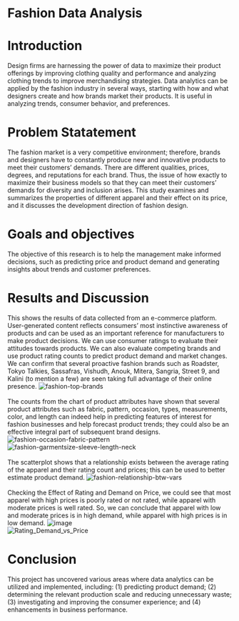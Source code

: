 # Fashion Data Analysis

# Introduction
Design firms are harnessing the power of data to maximize their product offerings by improving clothing quality and performance and analyzing clothing trends to improve merchandising strategies.
Data analytics can be applied by the fashion industry in several ways, starting with how and what designers create and how brands market their products. It is useful in analyzing trends, consumer behavior, and preferences.

# Problem Statatement
The fashion market is a very competitive environment; therefore, brands and designers have to constantly produce new and innovative products to meet their customers’ demands. There are different qualities, prices, degrees, and reputations for each brand. Thus, the issue of how exactly to maximize their business models so that they can meet their customers’ demands for diversity and inclusion arises.
This study examines and summarizes the properties of different apparel and their effect on its price, and it discusses the development direction of fashion design.

# Goals and objectives
The objective of this research is to help the management make informed decisions, such as predicting price and product demand and generating insights about trends and customer preferences.

# Results and Discussion
This shows the results of data collected from an e-commerce platform. User-generated content reflects consumers’ most instinctive awareness of products and can be used as an important reference for manufacturers to make product decisions.
We can use consumer ratings to evaluate their attitudes towards products. We can also evaluate competing brands and use product rating counts to predict product demand and market changes.
We can confirm that several proactive fashion brands such as Roadster, Tokyo Talkies, Sassafras, Vishudh, Anouk, Mitera, Sangria, Street 9, and Kalini (to mention a few) are seen taking full advantage of their online presence.
![fashion-top-brands](https://github.com/user-attachments/assets/dc39264e-36f3-4ec0-a8a8-d25aedc680a5)
<br>
<br>
The counts from the chart of product attributes have shown that several product attributes such as fabric, pattern, occasion, types, measurements, color, and length can indeed help in predicting features of interest for fashion businesses and help forecast product trends; they could also be an effective integral part of subsequent brand designs.
![fashion-occasion-fabric-pattern](https://github.com/user-attachments/assets/63b5a627-e7fc-4f10-96f0-33d2d167416a)
<br>
![fashion-garmentsize-sleeve-length-neck](https://github.com/user-attachments/assets/83624de1-b851-400a-adc0-f3826b038eb6)
<br>
<br>
The scatterplot shows that a relationship exists between the average rating of the apparel and their rating count and prices; this can be used to better estimate product demand.
![fashion-relationship-btw-vars](https://github.com/user-attachments/assets/4a2047f0-a196-442d-8134-55e469773644)
<br>
<br>
Checking the Effect of Rating and Demand on Price, we could see that most apparel with high prices is poorly rated or not rated, while apparel with moderate prices is well rated. So, we can conclude that apparel with low and moderate prices is in high demand, while apparel with high prices is in low demand.
![image](https://github.com/amiegirl/Data_Analyst_Portfolio_Projects/assets/81017006/24bc3202-7f90-4869-bb4b-064988af684a)
<br>
![Rating_Demand_vs_Price](https://github.com/amiegirl/Data_Analyst_Portfolio_Projects/assets/81017006/751ce50c-fb00-476f-85e1-3b3273c11cb5)

# Conclusion
This project has uncovered various areas where data analytics can be utilized and implemented, including: (1) predicting product demand; (2) determining the relevant production scale and reducing unnecessary waste; (3) investigating and improving the consumer experience; and (4) enhancements in business performance.
